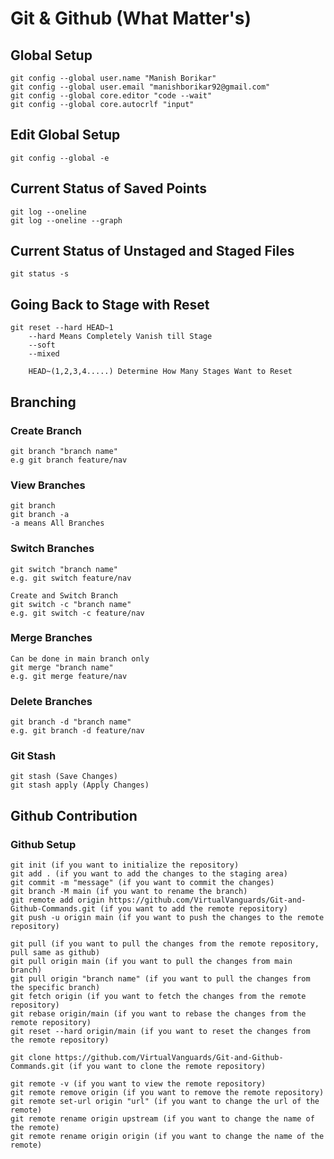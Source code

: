 # Git & Github (What Matter's)

## Global Setup
    git config --global user.name "Manish Borikar"
    git config --global user.email "manishborikar92@gmail.com"
    git config --global core.editor "code --wait"
    git config --global core.autocrlf "input"

## Edit Global Setup
    git config --global -e

## Current Status of Saved Points
    git log --oneline
    git log --oneline --graph

## Current Status of Unstaged and Staged Files
    git status -s

## Going Back to Stage with Reset
    git reset --hard HEAD~1
        --hard Means Completely Vanish till Stage 
        --soft
        --mixed

        HEAD~(1,2,3,4.....) Determine How Many Stages Want to Reset

## Branching
### Create Branch
    git branch "branch name"
    e.g git branch feature/nav

### View Branches
    git branch
    git branch -a
    -a means All Branches

### Switch Branches
    git switch "branch name"
    e.g. git switch feature/nav

    Create and Switch Branch
    git switch -c "branch name"
    e.g. git switch -c feature/nav

### Merge Branches
    Can be done in main branch only
    git merge "branch name"
    e.g. git merge feature/nav

### Delete Branches
    git branch -d "branch name"
    e.g. git branch -d feature/nav

### Git Stash
    git stash (Save Changes) 
    git stash apply (Apply Changes)
    
## Github Contribution
### Github Setup
    git init (if you want to initialize the repository)
    git add . (if you want to add the changes to the staging area)
    git commit -m "message" (if you want to commit the changes)
    git branch -M main (if you want to rename the branch)
    git remote add origin https://github.com/VirtualVanguards/Git-and-Github-Commands.git (if you want to add the remote repository)
    git push -u origin main (if you want to push the changes to the remote repository)

    git pull (if you want to pull the changes from the remote repository, pull same as github)
    git pull origin main (if you want to pull the changes from main branch)
    git pull origin "branch name" (if you want to pull the changes from the specific branch)
    git fetch origin (if you want to fetch the changes from the remote repository)
    git rebase origin/main (if you want to rebase the changes from the remote repository)
    git reset --hard origin/main (if you want to reset the changes from the remote repository)

    git clone https://github.com/VirtualVanguards/Git-and-Github-Commands.git (if you want to clone the remote repository)
    
    git remote -v (if you want to view the remote repository)
    git remote remove origin (if you want to remove the remote repository)
    git remote set-url origin "url" (if you want to change the url of the remote)
    git remote rename origin upstream (if you want to change the name of the remote)
    git remote rename origin origin (if you want to change the name of the remote)

    
